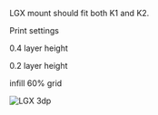 LGX mount should fit both K1 and K2.

Print settings

0.4 layer height

0.2 layer height

infill 60% grid

![LGX 3dp](https://user-images.githubusercontent.com/77366129/174455857-27d723e6-26b5-4e18-8ead-f98bb974b0a4.PNG)

